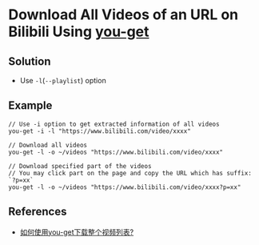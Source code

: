 # Download All Videos of an URL on Bilibili Using [you-get](https://github.com/soimort/you-get)

## Solution
* Use `-l`(`--playlist`) option

## Example
```
// Use -i option to get extracted information of all videos
you-get -i -l "https://www.bilibili.com/video/xxxx"

// Download all videos
you-get -l -o ~/videos "https://www.bilibili.com/video/xxxx"

// Download specified part of the videos
// You may click part on the page and copy the URL which has suffix: `?p=xx`
you-get -l -o ~/videos "https://www.bilibili.com/video/xxxx?p=xx"
```

## References
* [如何使用you-get下载整个视频列表?](https://www.zhihu.com/question/335881282)
